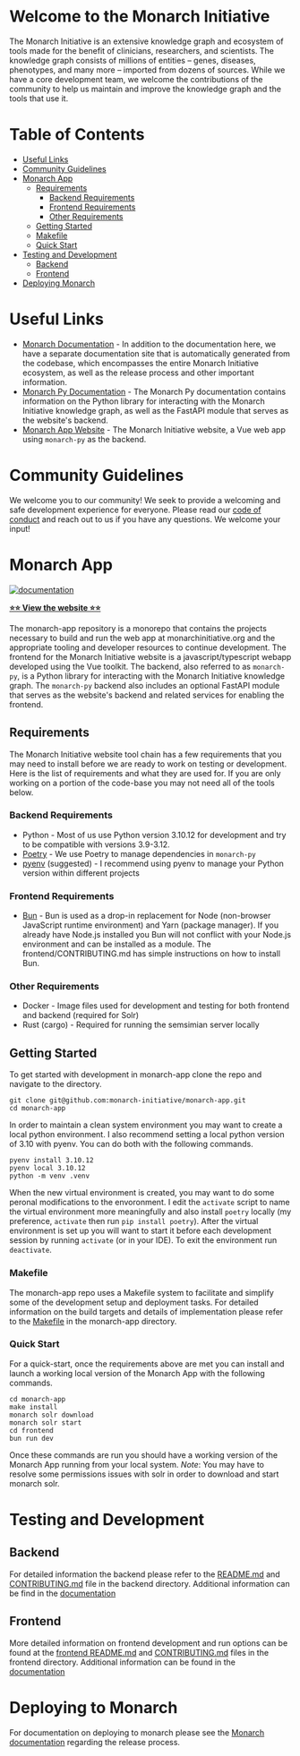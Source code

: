 # Welcome to the Monarch Initiative

The Monarch Initiative is an extensive knowledge graph and ecosystem of tools made for the benefit of clinicians, researchers, and scientists. The knowledge graph consists of millions of entities – genes, diseases, phenotypes, and many more – imported from dozens of sources. While we have a core development team, we welcome the contributions of the community to help us maintain and improve the knowledge graph and the tools that use it.

# Table of Contents

- [Useful Links](#important-links)
- [Community Guidelines](#community-guidelines)
- [Monarch App](#monarch-app)
  - [Requirements](#requirements)
    - [Backend Requirements](#backend-requirements)
    - [Frontend Requirements](#frontend-requirements)
    - [Other Requirements](#other-requirements)
  - [Getting Started](#getting-started)
  - [Makefile](#makefile)
  - [Quick Start](#quick-start)
- [Testing and Development](#testing-and-development)
  - [Backend](#backend)
  - [Frontend](#frontend)
- [Deploying Monarch](#deploying-monarch)

# Useful Links

- [Monarch Documentation](https://monarch-initiative.github.io/monarch-documentation/) - In addition to the documentation here, we have a separate documentation site that is automatically generated from the codebase, which encompasses the entire Monarch Initiative ecosystem, as well as the release process and other important information.
- [Monarch Py Documentation](https://monarch-initiative.github.io/monarch-app/) - The Monarch Py documentation contains information on the Python library for interacting with the Monarch Initiative knowledge graph, as well as the FastAPI module that serves as the website's backend.
- [Monarch App Website](https://next.monarchinitiative.org/) - The Monarch Initiative website, a Vue web app using `monarch-py` as the backend.

# Community Guidelines

We welcome you to our community! We seek to provide a welcoming and safe development experience for everyone. Please read our [code of conduct](CODE_OF_CONDUCT.md) and reach out to us if you have any questions. We welcome your input!

# Monarch App

[![documentation](https://img.shields.io/badge/-Documentation-purple?logo=read-the-docs&logoColor=white&style=for-the-badge)](https://monarch-initiative.github.io/monarch-documentation/)

[**⭐️⭐️ View the website ⭐️⭐️**](https://next.monarchinitiative.org/)

The monarch-app repository is a monorepo that contains the projects necessary to build and run the web app at monarchinitiative.org and the appropriate tooling and developer resources to continue development. The frontend for the Monarch Initiative website is a javascript/typescript webapp developed using the Vue toolkit. The backend, also referred to as `monarch-py`, is a Python library for interacting with the Monarch Initiative knowledge graph. The `monarch-py` backend also includes an optional FastAPI module that serves as the website's backend and related services for enabling the frontend.

## Requirements

The Monarch Initiative website tool chain has a few requirements that you may need to install before we are ready to work on testing or development. Here is the list of requirements and what they are used for. If you are only working on a portion of the code-base you may not need all of the tools below.

### Backend Requirements

- Python - Most of us use Python version 3.10.12 for development and try to be compatible with versions 3.9-3.12.
- [Poetry](https://python-poetry.org/docs/#installation) - We use Poetry to manage dependencies in `monarch-py`
- [pyenv](https://github.com/pyenv/pyenv?tab=readme-ov-file#installation) (suggested) - I recommend using pyenv to manage your Python version within different projects

### Frontend Requirements

- [Bun](https://bun.sh/docs/installation) - Bun is used as a drop-in replacement for Node (non-browser JavaScript runtime environment) and Yarn (package manager). If you already have Node.js installed you Bun will not conflict with your Node.js environment and can be installed as a module. The frontend/CONTRIBUTING.md has simple instructions on how to install Bun.

### Other Requirements

- Docker - Image files used for development and testing for both frontend and backend (required for Solr)
- Rust (cargo) - Required for running the semsimian server locally

## Getting Started

To get started with development in monarch-app clone the repo and navigate to the directory.

```shell
git clone git@github.com:monarch-initiative/monarch-app.git
cd monarch-app
```

In order to maintain a clean system environment you may want to create a local python environment. I also recommend setting a local python version of 3.10 with pyenv. You can do both with the following commands.

```shell
pyenv install 3.10.12
pyenv local 3.10.12
python -m venv .venv
```

When the new virtual environment is created, you may want to do some peronal modifications to the envoronment. I edit the `activate` script to name the virtual environment more meaningfully and also install `poetry` locally (my preference, `activate` then run `pip install poetry`). After the virtual environment is set up you will want to start it before each development session by running `activate` (or in your IDE). To exit the environment run `deactivate`.

### Makefile

The monarch-app repo uses a Makefile system to facilitate and simplify some of the development setup and deployment tasks. For detailed information on the build targets and details of implementation please refer to the [Makefile](Makefile) in the monarch-app directory.

### Quick Start
For a quick-start, once the requirements above are met you can install and launch a working local version of the Monarch App with the following commands.

```shell
cd monarch-app
make install
monarch solr download
monarch solr start
cd frontend
bun run dev
```

Once these commands are run you should have a working version of the Monarch App running from your local system.
_Note_: You may have to resolve some permissions issues with solr in order to download and start monarch solr.

# Testing and Development

## Backend

For detailed information the backend please refer to the [README.md](./backend/README.md) and [CONTRIBUTING.md](./backend/CONTRIBUTING.md) file in the backend directory. Additional information can be find in the [documentation](https://monarch-app.monarchinitiative.org)

## Frontend

More detailed information on frontend development and run options can be found at the [frontend README.md](./frontend/README.md) and [CONTRIBUTING.md](./frontend/CONTRIBUTING.md) files in the frontend directory. Additional information can be found in the [documentation](https://monarch-app.monarchinitiative.org)

# Deploying to Monarch

For documentation on deploying to monarch please see the [Monarch documentation](https://monarch-initiative.github.io/monarch-documentation/release-process/) regarding the release process.
